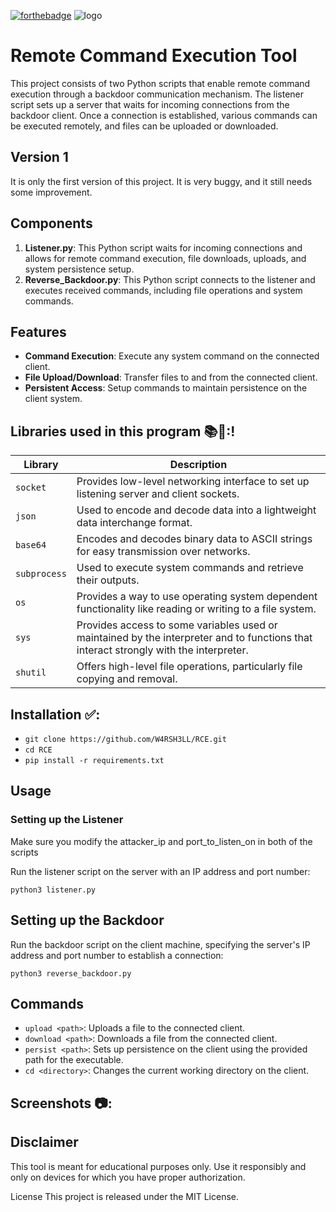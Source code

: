 [![forthebadge](https://forthebadge.com/images/badges/made-with-python.svg)](https://forthebadge.com)
![logo](https://github.com/W4RSH3LL/RCE/assets/129652925/317c7ae4-86cd-4ccb-a46f-7617574d9e27)

# Remote Command Execution Tool

This project consists of two Python scripts that enable remote command execution through a backdoor communication mechanism. The listener script sets up a server that waits for incoming connections from the backdoor client. Once a connection is established, various commands can be executed remotely, and files can be uploaded or downloaded.

## Version 1

It is only the first version of this project. It is very buggy, and it still needs some improvement.

## Components

1. **Listener.py**: This Python script waits for incoming connections and allows for remote command execution, file downloads, uploads, and system persistence setup.
2. **Reverse_Backdoor.py**: This Python script connects to the listener and executes received commands, including file operations and system commands.

## Features

- **Command Execution**: Execute any system command on the connected client.
- **File Upload/Download**: Transfer files to and from the connected client.
- **Persistent Access**: Setup commands to maintain persistence on the client system.

## Libraries used in this program 📚📗:!

| Library     | Description                                                                          |
|-------------|--------------------------------------------------------------------------------------|
| `socket`    | Provides low-level networking interface to set up listening server and client sockets. |
| `json`      | Used to encode and decode data into a lightweight data interchange format.            |
| `base64`    | Encodes and decodes binary data to ASCII strings for easy transmission over networks. |
| `subprocess`| Used to execute system commands and retrieve their outputs.                          |
| `os`        | Provides a way to use operating system dependent functionality like reading or writing to a file system. |
| `sys`       | Provides access to some variables used or maintained by the interpreter and to functions that interact strongly with the interpreter. |
| `shutil`    | Offers high-level file operations, particularly file copying and removal.             |

## Installation ✅:
- `git clone https://github.com/W4RSH3LL/RCE.git`
- `cd RCE`
- `pip install -r requirements.txt`

## Usage

### Setting up the Listener

Make sure you modify the attacker_ip and port_to_listen_on in both of the scripts

Run the listener script on the server with an IP address and port number:

```
python3 listener.py
```

## Setting up the Backdoor

Run the backdoor script on the client machine, specifying the server's IP address and port number to establish a connection:

```
python3 reverse_backdoor.py
```

## Commands
- `upload <path>`: Uploads a file to the connected client.
- `download <path>`: Downloads a file from the connected client.
- `persist <path>`: Sets up persistence on the client using the provided path for the executable.
- `cd <directory>`: Changes the current working directory on the client.

## Screenshots 📷:


## Disclaimer
This tool is meant for educational purposes only. Use it responsibly and only on devices for which you have proper authorization.

License
This project is released under the MIT License.

